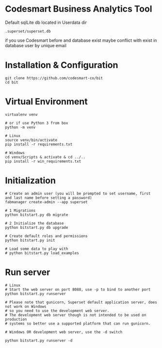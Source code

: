 # Codesmart Business Analytics Tool

Default sqlLite db located in Userdata dir 
```
.superset/superset.db
```

if you use Codesmart before and database exist maybe conflict with exist in database user by unique email

# Installation & Configuration
```
git clone https://github.com/codesmart-co/bit
cd bit
```

# Virtual Environment
```
virtualenv venv

# or if use Python 3 from box 
python -m venv

# Linux 
source venv/bin/activate
pip install -r requirements.txt

# Windows
cd venv/Scripts & activate & cd ../..
pip install -r win_requirements.txt
```

# Initialization
```
# Create an admin user (you will be prompted to set username, first and last name before setting a password)
fabmanager create-admin --app superset

# 1 Migrations
python bitstart.py db migrate

# 2 Initialize the database
python bitstart.py db upgrade

# Create default roles and permissions
python bitstart.py init

# Load some data to play with
# python bitstart.py load_examples
```

# Run server
```
# Linux 
# Start the web server on port 8088, use -p to bind to another port
python bitstart.py runserver
```

```
# Please note that gunicorn, Superset default application server, does not work on Windows
# so you need to use the development web server.
# The development web server though is not intended to be used on production
# systems so better use a supported platform that can run gunicorn.
```

```
# Windows OR development web server, use the -d switch

python bitstart.py runserver -d
```
